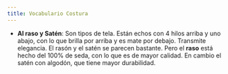 ```yaml
---
title: Vocabulario Costura
---
```


* **Al raso y Satén**: Son tipos de tela. Están echos con 4 hilos arriba y uno abajo, con lo que brilla por arriba y es mate por debajo. Transmite elegancia. El rasón y el satén se parecen bastante. Pero el **raso** está hecho del 100% de seda, con lo que es de mayor calidad. En cambio el satén con algodón, que tiene mayor durabilidad.
